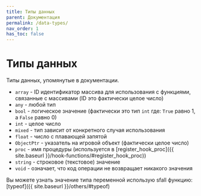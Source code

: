 ```yaml
---
title: Типы данных
parent: Документация
permalink: /data-types/
nav_order: 1
has_toc: false
---
```


# Типы данных

Типы данных, упомянутые в документации.

- `array` - ID идентификатор массива для использования с функциями, связанные с массивами (ID это фактически целое число)
- `any` - любой тип
- `bool` - логическое значение (фактически это тип `int` где: `True` равно 1, а `False` равно 0)
- `int` - целое число
- `mixed` - тип зависит от конкретного случая использования
- `float` - число с плавающей запятой
- `ObjectPtr` - указатель на игровой объект (фактически целое число)
- `proc` - имя процедуры (используется в [register_hook_proc]({{ site.baseurl }}/hook-functions/#register_hook_proc))
- `string` - строковое (текстовое) значение
- `void` - означает, что код операции не возвращает никакого значения

Вы можете узнать значение типа переменной использую sfall функцию: [typeof]({{ site.baseurl }}/others/#typeof)